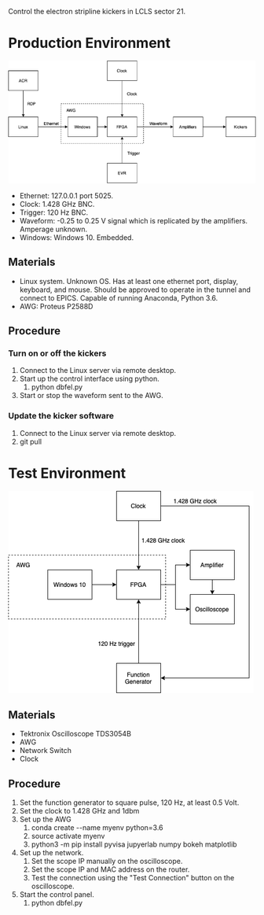 Control the electron stripline kickers in LCLS sector 21.

# Production Environment

![](production.png)

- Ethernet: 127.0.0.1 port 5025.
- Clock: 1.428 GHz BNC.
- Trigger: 120 Hz BNC.
- Waveform: -0.25 to 0.25 V signal which is replicated by the amplifiers. Amperage unknown.
- Windows: Windows 10. Embedded.

## Materials

- Linux system. Unknown OS. Has at least one ethernet port, display, keyboard, and mouse. Should be approved to operate in the tunnel and connect to EPICS. Capable of running Anaconda, Python 3.6.
- AWG: Proteus P2588D

## Procedure

### Turn on or off the kickers

1. Connect to the Linux server via remote desktop.
1. Start up the control interface using python.
	1. python dbfel.py
1. Start or stop the waveform sent to the AWG.

### Update the kicker software

1. Connect to the Linux server via remote desktop.
1. git pull

# Test Environment

![](test-diagram.png)

## Materials

- Tektronix Oscilloscope TDS3054B
- AWG
- Network Switch
- Clock

## Procedure

1. Set the function generator to square pulse, 120 Hz, at least 0.5 Volt.
1. Set the clock to 1.428 GHz and 1dbm
1. Set up the AWG
   1. conda create --name myenv python=3.6
   1. source activate myenv
   1. python3 -m pip install pyvisa jupyerlab numpy bokeh matplotlib
1. Set up the network.
    1. Set the scope IP manually on the oscilloscope.
    1. Set the scope IP and MAC address on the router.
    1. Test the connection using the "Test Connection" button on the oscilloscope.
1. Start the control panel.
   1. python dbfel.py
